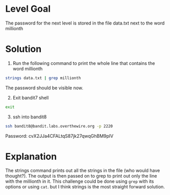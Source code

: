 # Level Goal
The password for the next level is stored in the file data.txt next to the word millionth

# Solution

1. Run the following command to print the whole line that contains the word millionth
```Bash
strings data.txt | grep millionth
```
The password should be visible now.

2. Exit bandit7 shell
 ```Bash
exit
```

3. ssh into bandit8
```Bash
ssh bandit8@bandit.labs.overthewire.org -p 2220
```
Password: cvX2JJa4CFALtqS87jk27qwqGhBM9plV

# Explanation

The strings command prints out all the strings in the file (who would have thought?). The output is then passed on to grep to print out only the line with the millionth in it. This challenge could be done using ```grep``` with its options or using ```cat```. but I think strings is the most straight forward solution.
